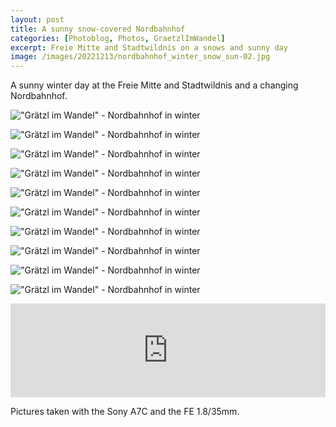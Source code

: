 ```yaml
---
layout: post
title: A sunny snow-covered Nordbahnhof
categories: [Photoblog, Photos, GraetzlImWandel]
excerpt: Freie Mitte and Stadtwildnis on a snows and sunny day
image: /images/20221213/nordbahnhof_winter_snow_sun-02.jpg
---
```


A sunny winter day at the Freie Mitte and Stadtwildnis and a changing Nordbahnhof.

!["Grätzl im Wandel" - Nordbahnhof in winter](../images/20221213/nordbahnhof_winter_snow_sun-01.jpg)

!["Grätzl im Wandel" - Nordbahnhof in winter](../images/20221213/nordbahnhof_winter_snow_sun-02.jpg)

!["Grätzl im Wandel" - Nordbahnhof in winter](../images/20221213/nordbahnhof_winter_snow_sun-03.jpg)

!["Grätzl im Wandel" - Nordbahnhof in winter](../images/20221213/nordbahnhof_winter_snow_sun-04.jpg)

!["Grätzl im Wandel" - Nordbahnhof in winter](../images/20221213/nordbahnhof_winter_snow_sun-05.jpg)

!["Grätzl im Wandel" - Nordbahnhof in winter](../images/20221213/nordbahnhof_winter_snow_sun-06.jpg)

!["Grätzl im Wandel" - Nordbahnhof in winter](../images/20221213/nordbahnhof_winter_snow_sun-07.jpg)

!["Grätzl im Wandel" - Nordbahnhof in winter](../images/20221213/nordbahnhof_winter_snow_sun-08.jpg)

!["Grätzl im Wandel" - Nordbahnhof in winter](../images/20221213/nordbahnhof_winter_snow_sun-09.jpg)

!["Grätzl im Wandel" - Nordbahnhof in winter](../images/20221213/nordbahnhof_winter_snow_sun-10.jpg)

<iframe src="https://aut.social/@jakobhuerner/109507848512659376/embed" class="mastodon-embed" style="max-width: 100%; border: 0" width="740" allowfullscreen="allowfullscreen"></iframe><script src="https://aut.social/embed.js" async="async"></script>


Pictures taken with the Sony A7C and the FE 1.8/35mm.
